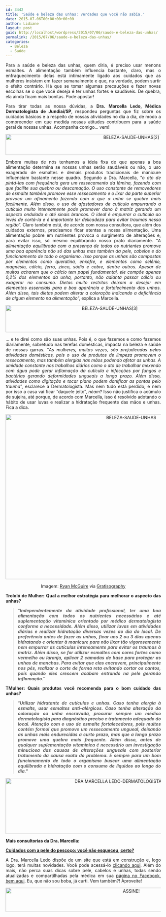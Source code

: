 ```yaml
---
id: 3442
title: 'Saúde e beleza das unhas: verdades que você não sabia.'
date: 2015-07-06T00:00:00+00:00
author: Lidiane
layout: post
guid: http://localhost/wordpress/2015/07/06/saude-e-beleza-das-unhas/
permalink: /2015/07/06/saude-e-beleza-das-unhas/
categories:
  - Beleza
  - Saúde
---
```

<p align="justify">
  Para a saúde e beleza das unhas, quem diria, é preciso usar menons esmaltes. A alimentação também influencia bastante, claro, mas o enfraquecimento delas está intimamente ligado aos cuidados que as mulheres insistem em fazer semanalmente e que, na verdade, podem surtir o efeito contrário. Há que se tomar algumas precauções e fazer novas escolhas se o que você deseja é ter unhas fortes e saudáveis. De quebra, ela ainda ficam mais bonitas. Pode apostar!
</p>

<p align="justify">
  Para tirar todas as nossa dúvidas, a <strong>Dra. Marcella Ledo, Médica Dermatologista de Jundiaí/SP</strong>, respondeu perguntas que fiz sobre os cuidados básicos e a respeito de nossas atividades no dia a dia, de modo a compreender em que medida nossas atitudes contribuem para a saúde geral de nossas unhas. Acompanha comigo… vem!
</p>

<p align="center">
  <a href="http://www.trololodemulher.com.br/blog/wp-content/uploads/2015/07/BELEZA-SAUDE-UNHAS2.jpg"><img class="alignnone size-full wp-image-11086" src="http://www.trololodemulher.com.br/blog/wp-content/uploads/2015/07/BELEZA-SAUDE-UNHAS2.jpg" alt="BELEZA-SAUDE-UNHAS[2]" width="800" height="68" /></a>
</p>

<p align="justify">
  Embora muitas de nós tenhamos a ideia fixa de que apenas a boa alimentação determina se nossas unhas serão saudáveis ou não, o uso exagerado de esmaltes e demais produtos tradicionais de manicure influenciam bastante nesse quadro. Segundo a Dra. Marcella, “<em>o ato de pintá-las com frequência gera um ressecamento da lâmina, fazendo com que facilite sua quebra ou descamação. O uso constante de removedores de esmalte também promove esse ressecamento e o lixar da parte superior provoca um afinamento fazendo com a que a unha se quebre mais facilmente. Além disso, o uso de afastadores de cutícula empurrando a cutícula muito intensamente pode promover dano à matriz gerando um aspecto ondulado e até sinais brancos. O ideal é empurrar a cutícula ao invés de cortá-la e é importante ter delicadeza para evitar traumas nessa região</em>”. Claro também está, de acordo com nossa consultora, que além dos cuidados externos, precisamos ficar atentas a nossa alimentação. Uma alimentação pobre em nutrientes provoca o surgimento de alterações e, para evitar isso, só mesmo equilibrando nosso prato diariamente. “<em>A alimentação equilibrada com a presença de todos os nutrientes promove uma boa aparência não só das unhas mas também da pele, cabelos e do funcionamento de todo o organismo. Isso porque as unhas são compostas por elementos como queratina, enxofre, e elementos como selênio, magnésio, cálcio, ferro, zinco, sódio e cobre, dentre outros. Apesar de muitos acharem que o cálcio tem papel fundamental, ele compõe apenas 0,2% dos elementos da unha, portanto, não adianta passar cálcio ou exagerar no consumo. Dietas muito restritas deixam a desejar em elementos essenciais para a boa aparência e fortalecimento das unhas. Além disso, tais dietas podem alterar a coloração indicando a deficiência de algum elemento na alimentação</em>”, explica a Marcella.
</p>

<p align="center">
  <a href="http://www.trololodemulher.com.br/blog/wp-content/uploads/2015/07/BELEZA-SAUDE-UNHAS3.png"><img class="alignnone size-full wp-image-11087" src="http://www.trololodemulher.com.br/blog/wp-content/uploads/2015/07/BELEZA-SAUDE-UNHAS3.png" alt="BELEZA-SAUDE-UNHAS[3]" width="660" height="88" /></a>
</p>

<p align="justify">
  … e te direi como são suas unhas. Pois é, o que fazemos e como fazemos diariamente, sobretudo nas terefas domésticas, impacta na beleza e saúde de nossas garras. “<em>As mulheres, muitas vezes, são prejudicadas pelas atividades domésticas, pois o uso de produtos de limpeza promovem o ressecamento, mas também alergias nas mãos podendo afetar as unhas. A umidade constante nos trabalhos diários como o ato de trabalhar mexendo com água pode gerar inflamação da cutícula e infecções por fungos e bactérias gerando deformidades ungueais a longo prazo. Além disso, atividades como digitação e tocar piano podem danificar as pontas pelo trauma</em>”, esclarece a Dermatologista. Mas nem tudo está perdido, e nem por isso a casa vai ficar “daquele jeito”, <em>néam</em>? Isso não justifica o acúmulo de sujeira, até porque, de acordo com Marcella, isso é resolvido adotando o hábito de usar luvas e realizar a hidratação frequente das mãos e unhas. Fica a dica.
</p>

<p align="center">
  <a href="http://www.trololodemulher.com.br/blog/wp-content/uploads/2015/07/BELEZA-SAUDE-UNHAS.jpg"><img class="alignnone size-full wp-image-11082" src="http://www.trololodemulher.com.br/blog/wp-content/uploads/2015/07/BELEZA-SAUDE-UNHAS.jpg" alt="BELEZA-SAUDE-UNHAS" width="800" height="535" /></a>
</p>

<p align="center">
  Imagem: <a href="http://www.laughandpee.com/" target="_blank">Ryan McGuire</a> via <a href="http://www.gratisography.com/" target="_blank">Gratisography</a>
</p>

<p align="justify">
  <strong>Trololó de Mulher:</strong> <b>Qual a melhor estratégia para melhorar o aspecto das unhas?</b>
</p>

> <p align="justify">
>   “<strong><em>Independentemente da atividade profissional, ter uma boa alimentação com todos os nutrientes necessários e até suplementação vitamínica orientado por médico dermatologista conforme a necessidade. Além disso, utilizar luvas em atividades diárias e realizar hidratação diversas vezes ao dia do local. De preferência antes de fazer as unhas, ficar uns 2 ou 3 dias apenas hidratando e orientar à manicure para não lixar tão vigorosamente nem empurrar as cutículas intensamente para evitar os traumas à matriz. Além disso, se for utilizar esmaltes com cores fortes como vermelho ou laranja, aplicar 2 camadas de base para proteger as unhas de manchas. Para evitar que elas encravem, principalmente nos pés, realizar o corte de forma reta evitando cortar os cantos, pois quando eles crescem acabam entrando na pele gerando inflamação</em></strong>.”
> </p>

<p align="justify">
  <strong>TMulher: Quais produtos você recomenda para o bom cuidado das unhas?</strong>
</p>

> <p align="justify">
>   “<em><strong>Utilizar hidratante de cutículas e unhas. Caso tenha alergia à esmalte, usar esmaltes anti-alérgicos. Caso tenha alteração da coloração ou unha encravada, procurar sempre um médico dermatologista para diagnóstico preciso e tratamento adequado do local. Atenção com o uso de esmalte fortalecedores, pois muitos contém formol que promove um ressecamento ungueal, deixando as unhas mais endurecidas a curto prazo, mas que a longo prazo promove uma quebra mais frequente. Além disso, antes de qualquer suplementação vitamínica é necessário um investigação minuciosa das causas de alterações ungueais com posterior tratamento da causa exata do problema. E sempre para um bom funcionamento de todo o organismo buscar uma alimentação equilibrada e hidratação com o consumo de líquidos ao longo do dia.”</strong></em>
> </p>

<p align="center">
  <a href="http://www.trololodemulher.com.br/blog/wp-content/uploads/2015/06/DRA-MARCELLA-LEDO-DERMATOLOGISTA-JUNDIAI-SP.png"><img class="alignnone size-full wp-image-11010" src="http://www.trololodemulher.com.br/blog/wp-content/uploads/2015/06/DRA-MARCELLA-LEDO-DERMATOLOGISTA-JUNDIAI-SP.png" alt="DRA MARCELLA LEDO-DERMATOLOGISTA-JUNDIAI-SP" width="800" height="181" /></a>
</p>

<p align="justify">
  <strong>Mais consultorias da Dra. Marcella:</strong>
</p>

<p align="justify">
  <a href="http://www.trololodemulher.com.br/2015/06/08/cuidados-pele-pescoco/" target="_blank"><strong>Cuidados com a pele do pescoço: você não esqueceu, certo?</strong></a>
</p>

<p align="justify">
  A Dra. Marcella Ledo dispõe de um site que está em construção e, logo logo, terá muitas novidades. Você pode acessá-lo <a href="http://www.marcellaledo.com.br/" target="_blank">clicando aqui</a>. Além do mais, não perca suas dicas sobre pele, cabelos e unhas, todas sendo atualizadas e compartilhadas pela médica em sua <a href="https://www.facebook.com/marcellaledodermato/timeline" target="_blank">página no Facebook, bem aqui</a>. Eu, que não sou boba, já curti. Vem também?! Aproveite!
</p>

<p align="center">
  <a href="http://feedburner.google.com/fb/a/mailverify?uri=blogBichaFemea&loc=en_US" target="_blank"><img class="alignnone size-full wp-image-10439" src="http://www.trololodemulher.com.br/blog/wp-content/uploads/2014/09/ASSINE.png" alt="ASSINE!" width="800" height="78" /></a>
</p>

<p align="justify">